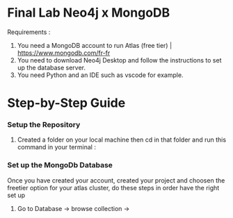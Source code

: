 # Final Lab Neo4j x MongoDB 

Requirements :
1. You need a MongoDB account to run Atlas (free tier) | https://www.mongodb.com/fr-fr
2. You need to download Neo4j Desktop and follow the instructions to set up the database server.
3. You need Python and an IDE such as vscode for example.

# Step-by-Step Guide
### Setup the Repository
1. Created a folder on your local machine then cd in that folder and run this command in your terminal : 
### Set up the MongoDb Database
Once you have created your account, created your project and choosen the freetier option for your atlas cluster, do these steps in order have the right set up
1. Go to Database -> browse collection -> 

 
 
